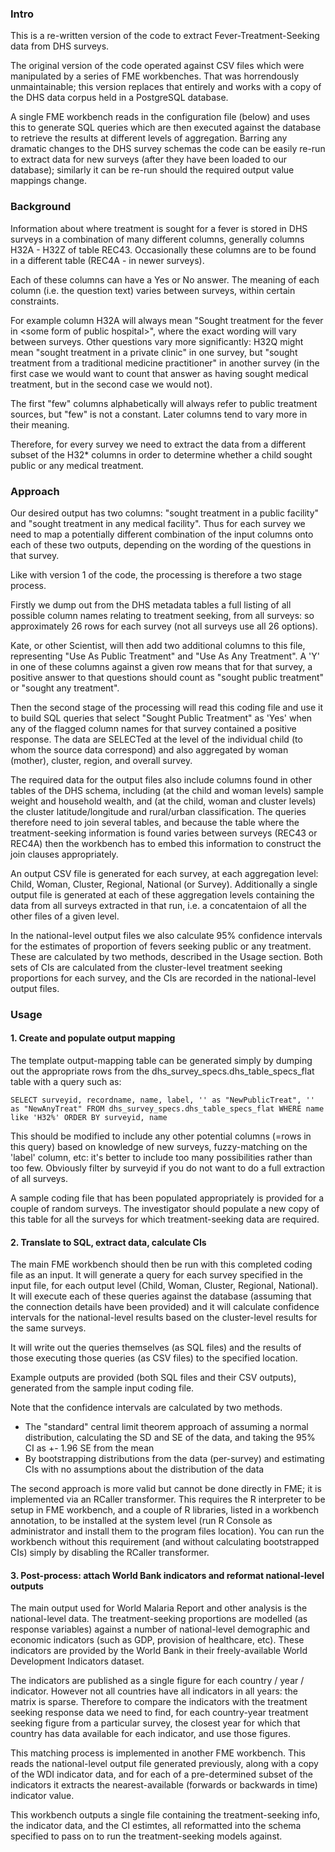 ### Intro

This is a re-written version of the code to extract Fever-Treatment-Seeking data from DHS surveys.

The original version of the code operated against CSV files which were manipulated by a series of FME workbenches. That was horrendously unmaintainable; this version replaces that entirely and works with a copy of the DHS data corpus held in a PostgreSQL database.

A single FME workbench reads in the configuration file (below) and uses this to generate SQL queries which are then executed against the database to retrieve the results at different levels of aggregation. Barring any dramatic changes to the DHS survey schemas the code can be easily re-run to extract data for new surveys (after they have been loaded to our database); similarly it can be re-run should the required output value mappings change.

### Background

Information about where treatment is sought for a fever is stored in DHS surveys in a combination of many different columns, generally columns H32A - H32Z of table REC43.
Occasionally these columns are to be found in a different table (REC4A - in newer surveys).

Each of these columns can have a Yes or No answer. The meaning of each column (i.e. the question text) varies between surveys, within certain constraints.

For example column H32A will always mean "Sought treatment for the fever in &lt;some form of public hospital&gt;", where the exact wording will vary between surveys. Other questions vary more significantly: H32Q might mean "sought treatment in a private clinic" in one survey, but "sought treatment from a traditional medicine practitioner" in another survey (in the first case we would want to count that answer as having sought medical treatment, but in the second case we would not).

The first "few" columns alphabetically will always refer to public treatment sources, but "few" is not a constant. Later columns tend to vary more in their meaning.

Therefore, for every survey we need to extract the data from a different subset of the H32* columns in order to determine whether a child sought public or any medical treatment.

### Approach

Our desired output has two columns: "sought treatment in a public facility" and "sought treatment in any medical facility". Thus for each survey we need to map a potentially different combination of the input columns onto each of these two outputs, depending on the wording of the questions in that survey.

Like with version 1 of the code, the processing is therefore a two stage process.

Firstly we dump out from the DHS metadata tables a full listing of all possible column names relating to treatment seeking, from all surveys: so approximately 26 rows for each survey (not all surveys use all 26 options).

Kate, or other Scientist, will then add two additional columns to this file, representing "Use As Public Treatment" and "Use As Any Treatment". A 'Y' in one of these columns against a given row means that for that survey, a positive answer to that questions should count as "sought public treatment" or "sought any treatment".

Then the second stage of the processing will read this coding file and use it to build SQL queries that select "Sought Public Treatment" as 'Yes' when any of the flagged column names for that survey contained a positive response.  The data are SELECTed at the level of the individual child (to whom the source data correspond) and also aggregated by woman (mother), cluster, region, and overall survey.

The required data for the output files also include columns found in other tables of the DHS schema, including (at the child and woman levels) sample weight and household wealth, and (at the child, woman and cluster levels) the cluster latitude/longitude and rural/urban classification. The queries therefore need to join several tables, and because the table where the treatment-seeking information is found varies between surveys (REC43 or REC4A) then the workbench has to embed this information to construct the join clauses appropriately.

An output CSV file is generated for each survey, at each aggregation level: Child, Woman, Cluster, Regional, National (or Survey). Additionally a single output file is generated at each of these aggregation levels containing the data from all surveys extracted in that run, i.e. a concatentaion of all the other files of a given level.

In the national-level output files we also calculate 95% confidence intervals for the estimates of proportion of fevers seeking public or any treatment. These are calculated by two methods, described in the Usage section. Both sets of CIs are calculated from the cluster-level treatment seeking proportions for each survey, and the CIs are recorded in the national-level output files.

### Usage

#### 1. Create and populate output mapping
The template output-mapping table can be generated simply by dumping out the appropriate rows from the dhs_survey_specs.dhs_table_specs_flat table with a query such as:

`SELECT surveyid, recordname, name, label, '' as "NewPublicTreat", '' as "NewAnyTreat" FROM dhs_survey_specs.dhs_table_specs_flat WHERE name like 'H32%' ORDER BY surveyid, name`

This should be modified to include any other potential columns (=rows in this query) based on knowledge of new surveys, fuzzy-matching on the 'label' column, etc: it's better to include too many possibilities rather than too few. Obviously filter by surveyid if you do not want to do a full extraction of all surveys.

A sample coding file that has been populated appropriately is provided for a couple of random surveys. The investigator should populate a new copy of this table for all the surveys for which treatment-seeking data are required.

#### 2. Translate to SQL, extract data, calculate CIs
The main FME workbench should then be run with this completed coding file as an input. It will generate a query for each survey specified in the input file, for each output level (Child, Woman, Cluster, Regional, National). It will execute each of these queries against the database (assuming that the connection details have been provided) and it will calculate confidence intervals for the national-level results based on the cluster-level results for the same surveys.

It will write out the queries themselves (as SQL files) and the results of those executing those queries (as CSV files) to the specified location.

Example outputs are provided (both SQL files and their CSV outputs), generated from the sample input coding file.

Note that the confidence intervals are calculated by two methods.
* The "standard" central limit theorem approach of assuming a normal distribution, calculating the SD and SE of the data, and taking the 95% CI as +- 1.96 SE from the mean
* By bootstrapping distributions from the data (per-survey) and estimating CIs with no assumptions about the distribution of the data

The second approach is more valid but cannot be done directly in FME; it is implemented via an RCaller transformer. This requires the R interpreter to be setup in FME workbench, and a couple of R libraries, listed in a workbench annotation, to be installed at the system level (run R Console as administrator and install them to the program files location). You can run the workbench without this requirement (and without calculating bootstrapped CIs) simply by disabling the RCaller transformer.

#### 3. Post-process: attach World Bank indicators and reformat national-level outputs
The main output used for World Malaria Report and other analysis is the national-level data. The treatment-seeking proportions are modelled (as response variables) against a number of national-level demographic and economic indicators (such as GDP, provision of healthcare, etc). These indicators are provided by the World Bank in their freely-available World Development Indicators dataset.

The indicators are published as a single figure for each country / year / indicator. However not all countries have all indicators in all years: the matrix is sparse. Therefore to compare the indicators with the treatment seeking response data we need to find, for each country-year treatment seeking figure from a particular survey, the closest year for which that country has data available for each indicator, and use those figures.

This matching process is implemented in another FME workbench. This reads the national-level output file generated previously, along with a copy of the WDI indicator data, and for each of a pre-determined subset of the indicators it extracts the nearest-available (forwards or backwards in time) indicator value.

This workbench outputs a single file containing the treatment-seeking info, the indicator data, and the CI estimtes, all reformatted into the schema specified to pass on to run the treatment-seeking models against.
